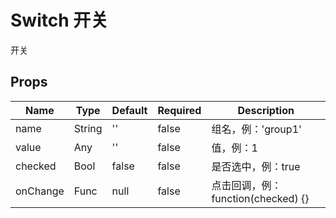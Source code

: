 # Switch 开关

开关


## Props
| Name     | Type   | Default | Required | Description                 |
| -------- | ------ | ------- | -------- | --------------------------- |
| name     | String | ''      | false    | 组名，例：'group1'               |
| value    | Any    | ''      | false    | 值，例：1                       |
| checked  | Bool   | false   | false    | 是否选中，例：true                 |
| onChange | Func   | null    | false    | 点击回调，例：function(checked) {} |
